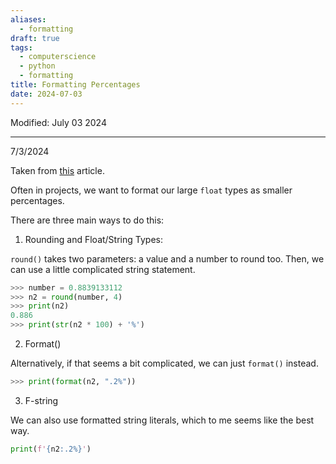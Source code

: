 ```yaml
---
aliases:
  - formatting
draft: true
tags:
  - computerscience
  - python
  - formatting
title: Formatting Percentages
date: 2024-07-03
---
```

Modified: July 03 2024 

-------------------------------------------------------------------------------

7/3/2024

Taken from [this](https://pythonmldaily.com/posts/python-show-number-as-percentage-with-format-and-f-string) article.

Often in projects, we want to format our large `float` types as smaller percentages.

There are three main ways to do this:

1. Rounding and Float/String Types:

`round()` takes two parameters: a value and a number to round too. Then, we can use a little complicated string statement.

```python
>>> number = 0.8839133112
>>> n2 = round(number, 4)
>>> print(n2)
0.886
>>> print(str(n2 * 100) + '%')
```


2. Format()

Alternatively, if that seems a bit complicated, we can just `format()` instead.

```python
>>> print(format(n2, ".2%"))
```


3. F-string

We can also use formatted string literals, which to me seems like the best way.

```python
print(f'{n2:.2%}')
```